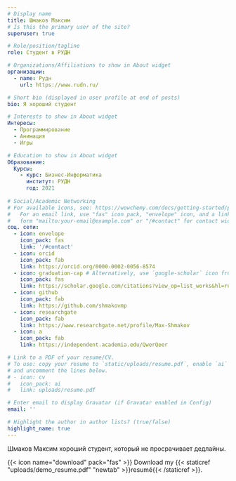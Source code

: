 ```yaml
---
# Display name
title: Шмаков Максим
# Is this the primary user of the site?
superuser: true

# Role/position/tagline
role: Студент в РУДН

# Organizations/Affiliations to show in About widget
организации:
  - name: Рудн
    url: https://www.rudn.ru/

# Short bio (displayed in user profile at end of posts)
bio: Я хороший студент

# Interests to show in About widget
Интересы:
  - Программирование
  - Анимация
  - Игры

# Education to show in About widget
Образование:
  Курсы:
    - курс: Бизнес-Информатика
      институт: РУДН
      год: 2021
    
# Social/Academic Networking
# For available icons, see: https://wowchemy.com/docs/getting-started/page-builder/#icons
#   For an email link, use "fas" icon pack, "envelope" icon, and a link in the
#   form "mailto:your-email@example.com" or "/#contact" for contact widget.
соц. сети:
  - icon: envelope
    icon_pack: fas
    link: '/#contact'
  - icon: orcid
    icon_pack: fab
    link: https://orcid.org/0000-0002-0056-8574
  - icon: graduation-cap # Alternatively, use `google-scholar` icon from `ai` icon pack
    icon_pack: fas
    link: https://scholar.google.com/citations?view_op=list_works&hl=ru&user=jR7f4CMAAAAJ
  - icon: github
    icon_pack: fab
    link: https://github.com/shmakovmp
  - icon: researchgate
    icon_pack: fab
    link: https://www.researchgate.net/profile/Max-Shmakov
  - icon: a
    icon_pack: fab
    link: https://independent.academia.edu/QwerQeer

# Link to a PDF of your resume/CV.
# To use: copy your resume to `static/uploads/resume.pdf`, enable `ai` icons in `params.toml`,
# and uncomment the lines below.
# - icon: cv
#   icon_pack: ai
#   link: uploads/resume.pdf

# Enter email to display Gravatar (if Gravatar enabled in Config)
email: ''

# Highlight the author in author lists? (true/false)
highlight_name: true
---
```


Шмаков Максим хороший студент, который не просрачивает дедлайны.

{{< icon name="download" pack="fas" >}} Download my {{< staticref "uploads/demo_resume.pdf" "newtab" >}}resumé{{< /staticref >}}.
